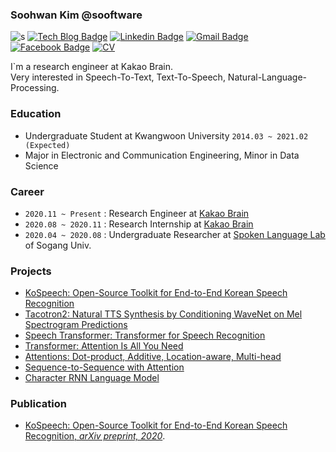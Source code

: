 ### Soohwan Kim @sooftware   
  
![s](https://komarev.com/ghpvc/?username=sooftware) [![Tech Blog Badge](http://img.shields.io/badge/-Tech%20blog-black?style=flat-square&logo=github&link=https://zzsza.github.io/)](https://blog.naver.com/sooftware) [![Linkedin Badge](https://img.shields.io/badge/-LinkedIn-blue?style=flat-square&logo=Linkedin&logoColor=white&link=https://www.linkedin.com/in/soohwan-kim-532092182/)](https://www.linkedin.com/in/soohwan-kim-532092182/) [![Gmail Badge](https://img.shields.io/badge/Gmail-d14836?style=flat-square&logo=Gmail&logoColor=white&link=mailto:snugyun01@gmail.com)](mailto:sh951011@gmail.com) [![Facebook Badge](https://img.shields.io/badge/facebook-1877f2?style=flat-square&logo=facebook&logoColor=white&link=https://www.facebook.com/zzsza)](https://facebook.com/sooftware95) [![CV](https://img.shields.io/badge/Curriculum%20Vitae-yellow?style=flat-square&logo=Latex&logoColor=white&link=https://www.linkedin.com/in/soohwan-kim-532092182/)](https://github.com/sooftware/sooftware/blob/master/CV.pdf)  
  
I`m a research engineer at Kakao Brain.  
Very interested in Speech-To-Text, Text-To-Speech, Natural-Language-Processing.   
  
### Education
* Undergraduate Student at Kwangwoon University `2014.03 ~ 2021.02 (Expected)`  
* Major in Electronic and Communication Engineering, Minor in Data Science  
  
### Career
* `2020.11 ~ Present` : Research Engineer at [Kakao Brain](https://www.kakaobrain.com/)  
* `2020.08 ~ 2020.11` : Research Internship at [Kakao Brain](https://www.kakaobrain.com/) 
* `2020.04 ~ 2020.08` : Undergraduate Researcher at [Spoken Language Lab](http://speech.sogang.ac.kr/) of Sogang Univ.
  
### Projects
* [KoSpeech: Open-Source Toolkit for End-to-End Korean Speech Recognition](https://github.com/sooftware/KoSpeech)
* [Tacotron2: Natural TTS Synthesis by Conditioning WaveNet on Mel Spectrogram Predictions](https://github.com/sooftware/Tacotron2)
* [Speech Transformer: Transformer for Speech Recognition](https://github.com/sooftware/Speech-Transformer)
* [Transformer: Attention Is All You Need](https://github.com/sooftware/Attention-Is-All-You-Need)
* [Attentions: Dot-product, Additive, Location-aware, Multi-head](https://github.com/sooftware/attentions)
* [Sequence-to-Sequence with Attention](https://github.com/sooftware/pytorch-seq2seq)
* [Character RNN Language Model](https://github.com/sooftware/char-rnnlm)
  
### Publication
* [KoSpeech: Open-Source Toolkit for End-to-End Korean Speech Recognition, *arXiv preprint, 2020*](https://arxiv.org/abs/2009.03092).
  
<!--
**sooftware/sooftware** is a ✨ _special_ ✨ repository because its `README.md` (this file) appears on your GitHub profile.
  
Here are some ideas to get you started:

- 🔭 I’m currently working on ...
- 🌱 I’m currently learning ...
- 👯 I’m looking to collaborate on ...
- 🤔 I’m looking for help with ...
- 💬 Ask me about ...
- 📫 How to reach me: ...
- 😄 Pronouns: ...
- ⚡ Fun fact: ...
-->
